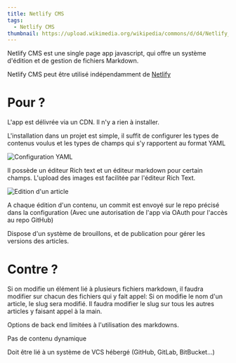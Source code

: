 ```yaml
---
title: Netlify CMS
tags:
  - Netlify CMS
thumbnail: https://upload.wikimedia.org/wikipedia/commons/d/d4/Netlify_CMS_logo.svg
---
```

Netlify CMS est une single page app javascript, qui offre un système d'édition et de gestion de fichiers Markdown.

Netlify CMS peut être utilisé indépendamment de [Netlify](/articles/netlify)

# Pour ?

L'app est délivrée via un CDN. Il n'y a rien à installer.

L'installation dans un projet est simple, il suffit de configurer les types de contenus voulus et les types de champs qui s'y rapportent au format YAML

![Configuration YAML](img/capture-d’écran-2022-11-18-154631.png "Configuration YAML")

Il possède un éditeur Rich text et un éditeur markdown pour certain champs.
L'upload des images est facilitée par l'éditeur Rich Text.

![Edition d'un article](img/capture-d’écran-2022-11-18-154802.png "Edition d'un article")

A chaque édition d'un contenu, un commit est envoyé sur le repo précisé dans la configuration (Avec une autorisation de l'app via OAuth pour l'accès au repo GitHub)

Dispose d'un système de brouillons, et de publication pour gérer les versions des articles.

# Contre ?
Si on modifie un élément lié à plusieurs fichiers markdown, il faudra modifier sur chacun des fichiers qui y fait appel: Si on modifie le nom d'un article, le slug sera modifié. Il faudra modifier le slug sur tous les autres articles y faisant appel à la main.

Options de back end limitées à l'utilisation des markdowns.

Pas de contenu dynamique

Doit être lié à un système de VCS hébergé (GitHub, GitLab, BitBucket...)